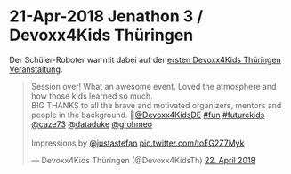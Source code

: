 # 21-Apr-2018 Jenathon 3 / Devoxx4Kids Thüringen

Der Schüler-Roboter war mit dabei auf der [ersten Devoxx4Kids Thüringen Veranstaltung](https://www.meetup.com/jugthde/events/250002237/).

<blockquote class="twitter-tweet" data-lang="de"><p lang="en" dir="ltr">Session over! What an awesome event. Loved the atmosphere and how those kids learned so much.<br>BIG THANKS to all the brave and motivated organizers, mentors and people in the background. 🙏<a href="https://twitter.com/Devoxx4KidsDE?ref_src=twsrc%5Etfw">@Devoxx4KidsDE</a> <a href="https://twitter.com/hashtag/fun?src=hash&amp;ref_src=twsrc%5Etfw">#fun</a> <a href="https://twitter.com/hashtag/futurekids?src=hash&amp;ref_src=twsrc%5Etfw">#futurekids</a> <a href="https://twitter.com/caze73?ref_src=twsrc%5Etfw">@caze73</a> <a href="https://twitter.com/DataDuke?ref_src=twsrc%5Etfw">@dataduke</a> <a href="https://twitter.com/grohmeo?ref_src=twsrc%5Etfw">@grohmeo</a><br><br>Impressions by <a href="https://twitter.com/justastefan?ref_src=twsrc%5Etfw">@justastefan</a> <a href="https://t.co/toEG2Z7Myk">pic.twitter.com/toEG2Z7Myk</a></p>&mdash; Devoxx4Kids Thüringen (@Devoxx4KidsTh) <a href="https://twitter.com/Devoxx4KidsTh/status/987843731784175616?ref_src=twsrc%5Etfw">22. April 2018</a></blockquote>
<script async src="https://platform.twitter.com/widgets.js" charset="utf-8"></script>

